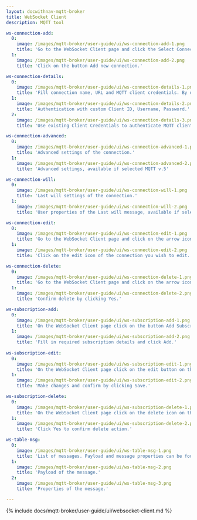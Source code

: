 ```yaml
---
layout: docwithnav-mqtt-broker
title: WebSocket Client
description: MQTT tool

ws-connection-add:
  0:
    image: /images/mqtt-broker/user-guide/ui/ws-connection-add-1.png
    title: 'Go to the WebSocket Client page and click the Select Connection, represented by the expand more icon.'
  1:
    image: /images/mqtt-broker/user-guide/ui/ws-connection-add-2.png
    title: 'Click on the button Add new connection.'

ws-connection-details:
  0:
    image: /images/mqtt-broker/user-guide/ui/ws-connection-details-1.png
    title: 'Fill connection name, URL and MQTT client credentials. By default, the credentials are auto-generated.'
  1:
    image: /images/mqtt-broker/user-guide/ui/ws-connection-details-2.png
    title: 'Authentication with custom Client ID, Username, Password.'
  2:
    image: /images/mqtt-broker/user-guide/ui/ws-connection-details-3.png
    title: 'Use existing Client Credentials to authenticate MQTT client.'

ws-connection-advanced:
  0:
    image: /images/mqtt-broker/user-guide/ui/ws-connection-advanced-1.png
    title: 'Advanced settings of the connection.'
  1:
    image: /images/mqtt-broker/user-guide/ui/ws-connection-advanced-2.png
    title: 'Advanced settings, available if selected MQTT v.5'

ws-connection-will:
  0:
    image: /images/mqtt-broker/user-guide/ui/ws-connection-will-1.png
    title: 'Last will settings of the connection.'
  1:
    image: /images/mqtt-broker/user-guide/ui/ws-connection-will-2.png
    title: 'User properties of the Last will message, available if selected MQTT v.5'

ws-connection-edit:
  0:
    image: /images/mqtt-broker/user-guide/ui/ws-connection-edit-1.png
    title: 'Go to the WebSocket Client page and click on the arrow icon to expand the list of connections.'
  1:
    image: /images/mqtt-broker/user-guide/ui/ws-connection-edit-2.png
    title: 'Click on the edit icon of the connection you wish to edit.'

ws-connection-delete:
  0:
    image: /images/mqtt-broker/user-guide/ui/ws-connection-delete-1.png
    title: 'Go to the WebSocket Client page and click on the arrow icon to expand the list of connections, then click on the trash icon.'
  1:
    image: /images/mqtt-broker/user-guide/ui/ws-connection-delete-2.png
    title: 'Confirm delete by clicking Yes.'

ws-subscription-add:
  0:
    image: /images/mqtt-broker/user-guide/ui/ws-subscription-add-1.png
    title: 'On the WebSocket Client page click on the button Add Subscription.'
  1:
    image: /images/mqtt-broker/user-guide/ui/ws-subscription-add-2.png
    title: 'Fill in required subscription details and click Add.'
    
ws-subscription-edit:
  0:
    image: /images/mqtt-broker/user-guide/ui/ws-subscription-edit-1.png
    title: 'On the WebSocket Client page click on the edit button on the subscription row.'
  1:
    image: /images/mqtt-broker/user-guide/ui/ws-subscription-edit-2.png
    title: 'Make changes and confirm by clicking Save.'

ws-subscription-delete:
  0:
    image: /images/mqtt-broker/user-guide/ui/ws-subscription-delete-1.png
    title: 'On the WebSocket Client page click on the delete icon on the subscription row.'
  1:
    image: /images/mqtt-broker/user-guide/ui/ws-subscription-delete-2.png
    title: 'Click Yes to confirm delete action.'

ws-table-msg:
  0:
    image: /images/mqtt-broker/user-guide/ui/ws-table-msg-1.png
    title: 'List of messages. Payload and message properties can be found in the actions section.'
  1:
    image: /images/mqtt-broker/user-guide/ui/ws-table-msg-2.png
    title: 'Payload of the message.'
  2:
    image: /images/mqtt-broker/user-guide/ui/ws-table-msg-3.png
    title: 'Properties of the message.'

---
```


{% include docs/mqtt-broker/user-guide/ui/websocket-client.md %}
